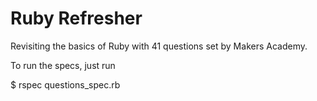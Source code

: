 # Ruby Refresher

Revisiting the basics of Ruby with 41 questions set by Makers Academy.

To run the specs, just run

$ rspec questions_spec.rb

 